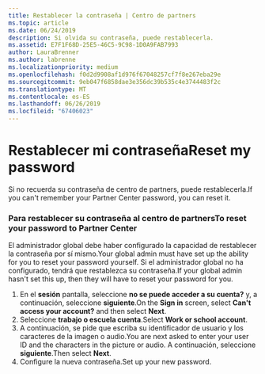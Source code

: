 ```yaml
---
title: Restablecer la contraseña | Centro de partners
ms.topic: article
ms.date: 06/24/2019
description: Si olvida su contraseña, puede restablecerla.
ms.assetid: E7F1F68D-25E5-46C5-9C98-1D0A9FAB7993
author: LauraBrenner
ms.author: labrenne
ms.localizationpriority: medium
ms.openlocfilehash: f0d2d9908af1d976f67048257cf7f8e267eba29e
ms.sourcegitcommit: 9eb047f6858dae3e356dc39b535c4e3744483f2c
ms.translationtype: MT
ms.contentlocale: es-ES
ms.lasthandoff: 06/26/2019
ms.locfileid: "67406023"
---
```

# <a name="reset-my-password"></a><span data-ttu-id="c89c0-103">Restablecer mi contraseña</span><span class="sxs-lookup"><span data-stu-id="c89c0-103">Reset my password</span></span>

<span data-ttu-id="c89c0-104">Si no recuerda su contraseña de centro de partners, puede restablecerla.</span><span class="sxs-lookup"><span data-stu-id="c89c0-104">If you can't remember your Partner Center password, you can reset it.</span></span>

### <a name="to-reset-your-password-to-partner-center"></a><span data-ttu-id="c89c0-105">Para restablecer su contraseña al centro de partners</span><span class="sxs-lookup"><span data-stu-id="c89c0-105">To reset your password to Partner Center</span></span>

<span data-ttu-id="c89c0-106">El administrador global debe haber configurado la capacidad de restablecer la contraseña por sí mismo.</span><span class="sxs-lookup"><span data-stu-id="c89c0-106">Your global admin must have set up the ability for you to reset your password yourself.</span></span> <span data-ttu-id="c89c0-107">Si el administrador global no ha configurado, tendrá que restablezca su contraseña.</span><span class="sxs-lookup"><span data-stu-id="c89c0-107">If your global admin hasn't set this up, then they will have to reset your password for you.</span></span> 

1. <span data-ttu-id="c89c0-108">En el **sesión** pantalla, seleccione **no se puede acceder a su cuenta?** y, a continuación, seleccione **siguiente**.</span><span class="sxs-lookup"><span data-stu-id="c89c0-108">On the **Sign in** screen, select **Can't access your account?** and then select **Next**.</span></span>
2. <span data-ttu-id="c89c0-109">Seleccione **trabajo o escuela cuenta**.</span><span class="sxs-lookup"><span data-stu-id="c89c0-109">Select **Work or school account**.</span></span>
3. <span data-ttu-id="c89c0-110">A continuación, se pide que escriba su identificador de usuario y los caracteres de la imagen o audio.</span><span class="sxs-lookup"><span data-stu-id="c89c0-110">You are next asked to enter your user ID and the characters in the picture or audio.</span></span> <span data-ttu-id="c89c0-111">A continuación, seleccione **siguiente**.</span><span class="sxs-lookup"><span data-stu-id="c89c0-111">Then select **Next**.</span></span>
4. <span data-ttu-id="c89c0-112">Configure la nueva contraseña.</span><span class="sxs-lookup"><span data-stu-id="c89c0-112">Set up your new password.</span></span>
